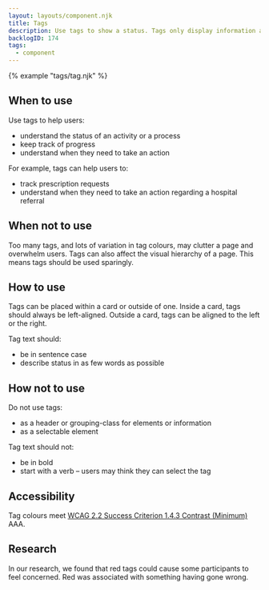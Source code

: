 ```yaml
---
layout: layouts/component.njk
title: Tags
description: Use tags to show a status. Tags only display information and are not interactive.
backlogID: 174
tags:
  - component
---
```


{% example "tags/tag.njk" %}

## When to use

Use tags to help users:

- understand the status of an activity or a process
- keep track of progress
- understand when they need to take an action

For example, tags can help users to:

- track prescription requests
- understand when they need to take an action regarding a hospital referral

## When not to use

Too many tags, and lots of variation in tag colours, may clutter a page and overwhelm users. Tags can also affect the visual hierarchy of a page. This means tags should be used sparingly.

## How to use

Tags can be placed within a card or outside of one. Inside a card, tags should always be left-aligned. Outside a card, tags can be aligned to the left or the right.

Tag text should:

- be in sentence case
- describe status in as few words as possible

## How not to use

Do not use tags:

- as a header or grouping-class for elements or information
- as a selectable element

Tag text should not:

- be in bold
- start with a verb – users may think they can select the tag

## Accessibility

Tag colours meet [WCAG 2.2 Success Criterion 1.4.3 Contrast (Minimum)](https://www.w3.org/TR/WCAG22/#contrast-minimum) AAA.

## Research

In our research, we found that red tags could cause some participants to feel concerned. Red was associated with something having gone wrong.
